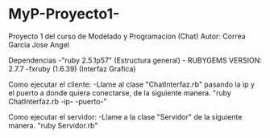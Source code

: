 # MyP-Proyecto1-
Proyecto 1 del curso de Modelado y Programacion (Chat)
Autor: Correa Garcia Jose Angel

Dependencias
	-"ruby 2.5.1p57" (Estructura general)
	- RUBYGEMS VERSION: 2.7.7
	-fxruby (1.6.39) (Interfaz Grafica)
	
Como ejecutar el cliente:
    -Llame al clase "ChatInterfaz.rb" pasando la ip y el puerto a 
    donde quiera conectarse, de la siguiente manera.
	"ruby ChatInterfaz.rb -ip- -puerto-" 
	
Como ejecutar el servidor:
   -Llame a la clase "Servidor" de la siguiente manera.
	"ruby Servidor.rb"
